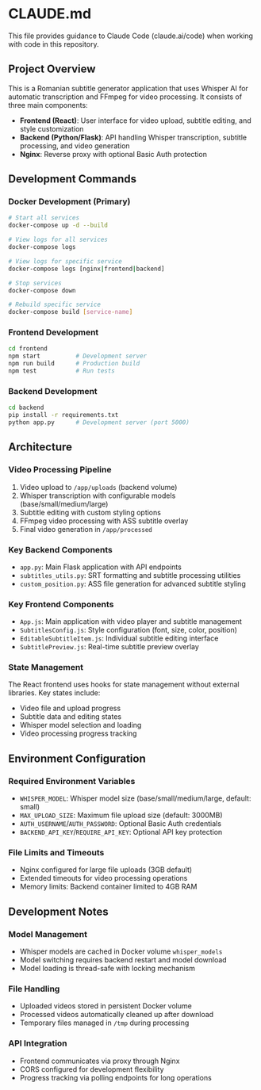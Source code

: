 # CLAUDE.md

This file provides guidance to Claude Code (claude.ai/code) when working with code in this repository.

## Project Overview

This is a Romanian subtitle generator application that uses Whisper AI for automatic transcription and FFmpeg for video processing. It consists of three main components:

- **Frontend (React)**: User interface for video upload, subtitle editing, and style customization
- **Backend (Python/Flask)**: API handling Whisper transcription, subtitle processing, and video generation
- **Nginx**: Reverse proxy with optional Basic Auth protection

## Development Commands

### Docker Development (Primary)
```bash
# Start all services
docker-compose up -d --build

# View logs for all services
docker-compose logs

# View logs for specific service
docker-compose logs [nginx|frontend|backend]

# Stop services
docker-compose down

# Rebuild specific service
docker-compose build [service-name]
```

### Frontend Development
```bash
cd frontend
npm start          # Development server
npm run build      # Production build
npm test           # Run tests
```

### Backend Development
```bash
cd backend
pip install -r requirements.txt
python app.py      # Development server (port 5000)
```

## Architecture

### Video Processing Pipeline
1. Video upload to `/app/uploads` (backend volume)
2. Whisper transcription with configurable models (base/small/medium/large)
3. Subtitle editing with custom styling options
4. FFmpeg video processing with ASS subtitle overlay
5. Final video generation in `/app/processed`

### Key Backend Components
- `app.py`: Main Flask application with API endpoints
- `subtitles_utils.py`: SRT formatting and subtitle processing utilities
- `custom_position.py`: ASS file generation for advanced subtitle styling

### Key Frontend Components
- `App.js`: Main application with video player and subtitle management
- `SubtitlesConfig.js`: Style configuration (font, size, color, position)
- `EditableSubtitleItem.js`: Individual subtitle editing interface
- `SubtitlePreview.js`: Real-time subtitle preview overlay

### State Management
The React frontend uses hooks for state management without external libraries. Key states include:
- Video file and upload progress
- Subtitle data and editing states
- Whisper model selection and loading
- Video processing progress tracking

## Environment Configuration

### Required Environment Variables
- `WHISPER_MODEL`: Whisper model size (base/small/medium/large, default: small)
- `MAX_UPLOAD_SIZE`: Maximum file upload size (default: 3000MB)
- `AUTH_USERNAME`/`AUTH_PASSWORD`: Optional Basic Auth credentials
- `BACKEND_API_KEY`/`REQUIRE_API_KEY`: Optional API key protection

### File Limits and Timeouts
- Nginx configured for large file uploads (3GB default)
- Extended timeouts for video processing operations
- Memory limits: Backend container limited to 4GB RAM

## Development Notes

### Model Management
- Whisper models are cached in Docker volume `whisper_models`
- Model switching requires backend restart and model download
- Model loading is thread-safe with locking mechanism

### File Handling
- Uploaded videos stored in persistent Docker volume
- Processed videos automatically cleaned up after download
- Temporary files managed in `/tmp` during processing

### API Integration
- Frontend communicates via proxy through Nginx
- CORS configured for development flexibility
- Progress tracking via polling endpoints for long operations